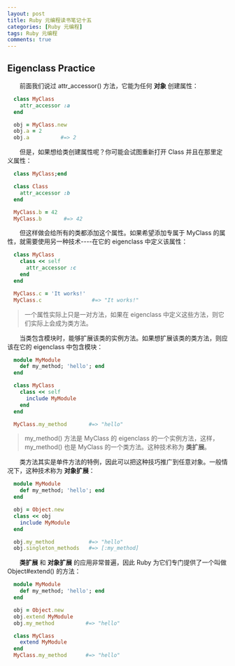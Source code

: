 ```yaml
---
layout: post
title: Ruby 元编程读书笔记十五
categories: [Ruby 元编程]
tags: Ruby 元编程
comments: true
---
```


## Eigenclass Practice

&emsp;&emsp;前面我们说过 attr_accessor() 方法，它能为任何 **对象** 创建属性：
```ruby
  class MyClass
    attr_accessor :a
  end

  obj = MyClass.new
  obj.a = 2
  obj.a          #=> 2
```
&emsp;&emsp;但是，如果想给类创建属性呢？你可能会试图重新打开 Class 并且在那里定义属性：
```ruby
  class MyClass;end

  class Class
    attr_accessor :b
  end

  MyClass.b = 42
  MyClass.b       #=> 42
```
&emsp;&emsp;但这样做会给所有的类都添加这个属性。如果希望添加专属于 MyClass 的属性，就需要使用另一种技术----在它的 eigenclass 中定义该属性：
```ruby
  class MyClass
    class << self
      attr_accessor :c
    end
  end

  MyClass.c = 'It works!'
  MyClass.c                #=> "It works!"
```
>一个属性实际上只是一对方法，如果在 eigenclass 中定义这些方法，则它们实际上会成为类方法。

&emsp;&emsp;当类包含模块时，能够扩展该类的实例方法。如果想扩展该类的类方法，则应该在它的 eigenclass 中包含模块：
```ruby
  module MyModule
    def my_method; 'hello'; end
  end

  class MyClass
    class << self
      include MyModule
    end
  end

  MyClass.my_method       #=> "hello"
```
>my_method() 方法是 MyClass 的 eigenclass 的一个实例方法，这样，my_method() 也是 MyClass 的一个类方法。这种技术称为 **类扩展**。

&emsp;&emsp;类方法其实是单件方法的特例，因此可以把这种技巧推广到任意对象。一般情况下，这种技术称为 **对象扩展**：
```ruby
  module MyModule
    def my_method; 'hello'; end
  end

  obj = Object.new
  class << obj
    include MyModule
  end

  obj.my_method           #=> "hello"
  obj.singleton_methods   #=> [:my_method]
```

&emsp;&emsp;**类扩展** 和 **对象扩展** 的应用非常普遍，因此 Ruby 为它们专门提供了一个叫做 Object#extend() 的方法：
```ruby
  module MyModule
    def my_method; 'hello'; end
  end

  obj = Object.new
  obj.extend MyModule
  obj.my_method          #=> "hello"

  class MyClass
    extend MyModule
  end
  MyClass.my_method      #=> "hello"
```
